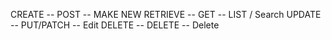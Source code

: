 CREATE -- POST -- MAKE NEW
RETRIEVE -- GET -- LIST / Search
UPDATE -- PUT/PATCH -- Edit
DELETE -- DELETE -- Delete
